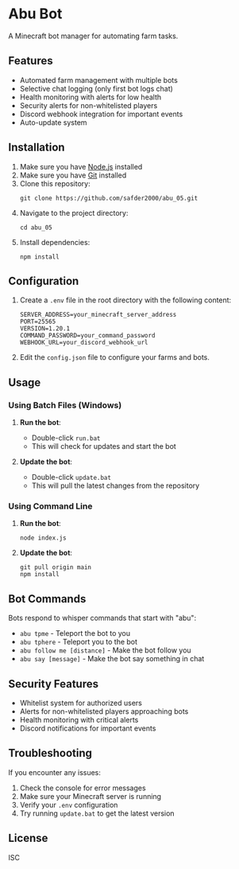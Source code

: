 # Abu Bot

A Minecraft bot manager for automating farm tasks.

## Features

- Automated farm management with multiple bots
- Selective chat logging (only first bot logs chat)
- Health monitoring with alerts for low health
- Security alerts for non-whitelisted players
- Discord webhook integration for important events
- Auto-update system

## Installation

1. Make sure you have [Node.js](https://nodejs.org/) installed
2. Make sure you have [Git](https://git-scm.com/) installed
3. Clone this repository:
   ```
   git clone https://github.com/safder2000/abu_05.git
   ```
4. Navigate to the project directory:
   ```
   cd abu_05
   ```
5. Install dependencies:
   ```
   npm install
   ```

## Configuration

1. Create a `.env` file in the root directory with the following content:
   ```
   SERVER_ADDRESS=your_minecraft_server_address
   PORT=25565
   VERSION=1.20.1
   COMMAND_PASSWORD=your_command_password
   WEBHOOK_URL=your_discord_webhook_url
   ```

2. Edit the `config.json` file to configure your farms and bots.

## Usage

### Using Batch Files (Windows)

1. **Run the bot**:
   - Double-click `run.bat`
   - This will check for updates and start the bot

2. **Update the bot**:
   - Double-click `update.bat`
   - This will pull the latest changes from the repository

### Using Command Line

1. **Run the bot**:
   ```
   node index.js
   ```

2. **Update the bot**:
   ```
   git pull origin main
   npm install
   ```

## Bot Commands

Bots respond to whisper commands that start with "abu":

- `abu tpme` - Teleport the bot to you
- `abu tphere` - Teleport you to the bot
- `abu follow me [distance]` - Make the bot follow you
- `abu say [message]` - Make the bot say something in chat

## Security Features

- Whitelist system for authorized users
- Alerts for non-whitelisted players approaching bots
- Health monitoring with critical alerts
- Discord notifications for important events

## Troubleshooting

If you encounter any issues:

1. Check the console for error messages
2. Make sure your Minecraft server is running
3. Verify your `.env` configuration
4. Try running `update.bat` to get the latest version

## License

ISC
